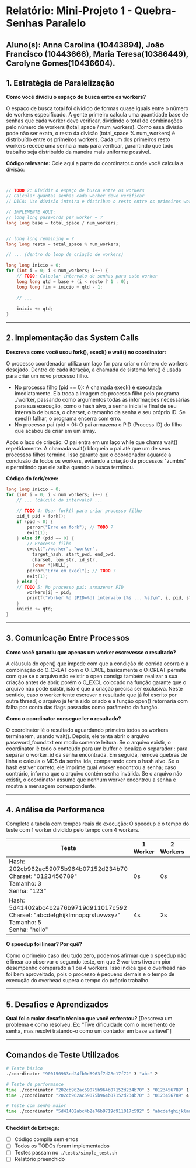 # Relatório: Mini-Projeto 1 - Quebra-Senhas Paralelo

**Aluno(s):** Anna Carolina (10443894), João Francisco (10443666), Maria Teresa(10386449), Carolyne Gomes(10436604).  
---

## 1. Estratégia de Paralelização


**Como você dividiu o espaço de busca entre os workers?**

O espaço de busca total foi dividido de formas quase iguais entre o número de workers especificado. A gente primeiro calcula uma quantidade base de senhas que cada worker deve verificar, dividindo o total de combinações pelo número de workers (total_space / num_workers). Como essa divisão pode não ser exata, o resto da divisão (total_space % num_workers) é distribuído entre os primeiros workers. Cada um dos primeiros resto workers recebe uma senha a mais para verificar, garantindo que todo trabalho seja distribuído da maneira mais uniforme possível.

**Código relevante:** Cole aqui a parte do coordinator.c onde você calcula a divisão:
```c


// TODO 2: Dividir o espaço de busca entre os workers
// Calcular quantas senhas cada worker deve verificar
// DICA: Use divisão inteira e distribua o resto entre os primeiros workers

// IMPLEMENTE AQUI:
// long long passwords_per_worker = ?
long long base = total_space / num_workers;


// long long remaining = ?
long long resto = total_space % num_workers;

// ... (dentro do loop de criação de workers)

long long inicio = 0; 
for (int i = 0; i < num_workers; i++) {
    // TODO: Calcular intervalo de senhas para este worker
    long long qtd = base + (i < resto ? 1 : 0);
    long long fim = inicio + qtd - 1;
    
    // ...
    
    inicio += qtd;
}
```

---

## 2. Implementação das System Calls

**Descreva como você usou fork(), execl() e wait() no coordinator:**

O processo coordenador utiliza um laço for para criar o número de workers desejado. Dentro de cada iteração, a chamada de sistema fork() é usada para criar um novo processo filho.

* No processo filho (pid == 0): A chamada execl() é executada imediatamente. Ela troca a imagem do processo filho pelo programa ./worker, passando como argumentos todas as informações necessárias para sua execução, como o hash alvo, a senha inicial e final de seu intervalo de busca, o charset, o tamanho da senha e seu próprio ID. Se execl() falhar, o programa encerra com erro.
* No processo pai (pid > 0): O pai armazena o PID (Process ID) do filho que acabou de criar em um array.

Após o laço de criação: O pai entra em um laço while que chama wait() repetidamente. A chamada wait() bloqueia o pai até que um de seus processos filhos termine. Isso garante que o coordenador aguarde a conclusão de todos os workers, evitando a criação de processos "zumbis" e permitindo que ele saiba quando a busca terminou.

**Código do fork/exec:**
```c
long long inicio = 0; 
for (int i = 0; i < num_workers; i++) {
    // ... (cálculo do intervalo) ...
    
    // TODO 4: Usar fork() para criar processo filho
    pid_t pid = fork();
    if (pid < 0) {
        perror("Erro em fork"); // TODO 7
        exit(1);
    } else if (pid == 0) {
        // Processo filho
        execl("./worker", "worker",
          target_hash, start_pwd, end_pwd,
          charset, len_str, id_str,
          (char *)NULL);
        perror("Erro em execl"); // TODO 7
        exit(1);
    } else {
    // TODO 5: No processo pai: armazenar PID
        workers[i] = pid;
        printf("Worker %d (PID=%d) intervalo [%s ... %s]\n", i, pid, start_pwd, end_pwd);
    }
    inicio += qtd;
}
```

---

## 3. Comunicação Entre Processos

**Como você garantiu que apenas um worker escrevesse o resultado?**

A cláusula do open() que impede com que a condição de corrida ocorra é a combinação do O_CREAT com o O_EXCL, basicamente o O_CREAT permite com que se o arquivo não existir o open consiga também realizar a sua criação antes de abrir, porém o O_EXCL colocado na função garante que o arquivo não pode existir, isto é que a criação precisa ser exclusiva. Neste sentido, caso o worker tente escrever o resultado que já foi escrito por outra thread, o arquivo já teria sido criado e a função open() retornaria com falha por conta das flags passadas como parâmetro da função.


**Como o coordinator consegue ler o resultado?**

O coordinator lê o resultado aguardando primeiro todos os workers terminarem, usando wait(). Depois, ele tenta abrir o arquivo password_found.txt em modo somente leitura. Se o arquivo existir, o coordinator lê todo o conteúdo para um buffer e localiza o separador : para separar o worker_id da senha encontrada. Em seguida, remove quebras de linha e calcula o MD5 da senha lida, comparando com o hash alvo. Se o hash estiver correto, ele imprime qual worker encontrou a senha; caso contrário, informa que o arquivo contém senha inválida. Se o arquivo não existir, o coordinator assume que nenhum worker encontrou a senha e mostra a mensagem correspondente.

---

## 4. Análise de Performance
Complete a tabela com tempos reais de execução:
O speedup é o tempo do teste com 1 worker dividido pelo tempo com 4 workers.

| Teste | 1 Worker | 2 Workers | 4 Workers | Speedup (4w) |
|-------|----------|-----------|-----------|--------------|
| Hash: 202cb962ac59075b964b07152d234b70<br>Charset: "0123456789"<br>Tamanho: 3<br>Senha: "123" | 0s | 0s | 0s | 0 |
| Hash: 5d41402abc4b2a76b9719d911017c592<br>Charset: "abcdefghijklmnopqrstuvwxyz"<br>Tamanho: 5<br>Senha: "hello" | 4s | 2s | 8s | 4 |

**O speedup foi linear? Por quê?**

Como o primeiro caso deu tudo zero, podemos afirmar que o speedup não é linear ao observar o segundo teste, em que 2 workers tiveram pior desempenho comparado a 1 ou 4 workers. Isso indica que o overhead não foi bem aproveitado, pois o processo é pequeno demais e o tempo de execução do overhead supera o tempo do próprio trabalho.


---

## 5. Desafios e Aprendizados
**Qual foi o maior desafio técnico que você enfrentou?**
[Descreva um problema e como resolveu. Ex: "Tive dificuldade com o incremento de senha, mas resolvi tratando-o como um contador em base variável"]

---

## Comandos de Teste Utilizados

```bash
# Teste básico
./coordinator "900150983cd24fb0d6963f7d28e17f72" 3 "abc" 2

# Teste de performance
time ./coordinator "202cb962ac59075b964b07152d234b70" 3 "0123456789" 1
time ./coordinator "202cb962ac59075b964b07152d234b70" 3 "0123456789" 4

# Teste com senha maior
time ./coordinator "5d41402abc4b2a76b9719d911017c592" 5 "abcdefghijklmnopqrstuvwxyz" 4
```
---

**Checklist de Entrega:**
- [ ] Código compila sem erros
- [ ] Todos os TODOs foram implementados
- [ ] Testes passam no `./tests/simple_test.sh`
- [ ] Relatório preenchido
